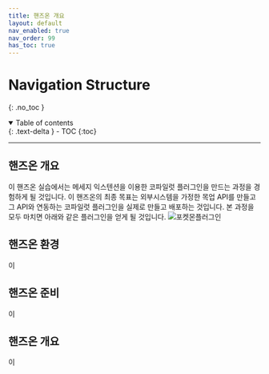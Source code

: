 ```yaml
---
title: 핸즈온 개요
layout: default
nav_enabled: true
nav_order: 99
has_toc: true
---
```


# Navigation Structure
{: .no_toc }

<details open markdown="block">
  <summary>
    Table of contents
  </summary>
  {: .text-delta }
- TOC
{:toc}
</details>

---

## 핸즈온 개요
이 핸즈온 실습에서는 메세지 익스텐션을 이용한 코파일럿 플러그인을 만드는 과정을 경험하게 될 것입니다.
이 핸즈온의 최종 목표는 외부시스템을 가정한 목업 API를 만들고 그 API와 연동하는 코파일럿 플러그인을 실제로 만들고 배포하는 것입니다.
본 과정을 모두 마치면 아래와 같은 플러그인을 얻게 될 것입니다.
![포켓몬플러그인](../assets/10-01.png)

## 핸즈온 환경
이 

## 핸즈온 준비
이

## 핸즈온 개요
이 
